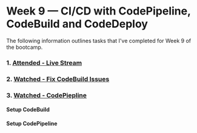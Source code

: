 # Week 9 — CI/CD with CodePipeline, CodeBuild and CodeDeploy

The following information outlines tasks that I've completed for Week 9 of the bootcamp. 

### 1. [Attended - Live Stream](https://www.youtube.com/watch?v=DLYfI0ehMZE&list=PLBfufR7vyJJ7k25byhRXJldB5AiwgNnWv&index=81)  
### 2. [Watched - Fix CodeBuild Issues](https://www.youtube.com/watch?v=jyUpZP2knBI)  
### 3. [Watched - CodePiepline](https://www.youtube.com/watch?v=EAudiRT9Alw)

#### Setup CodeBuild

#### Setup CodePipeline

